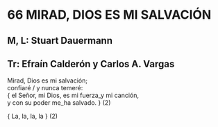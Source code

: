 # 66 MIRAD, DIOS ES MI SALVACIÓN

## M, L:  Stuart Dauermann
## Tr: Efraín Calderón y Carlos A. Vargas

Mirad, Dios es mi salvación;  
confiaré / y nunca temeré:  
{ el Señor, mi Dios, es mi fuerza_y mi canción,  
y con su poder me_ha salvado. } (2)  

{ La, la, la, la } (2)  

